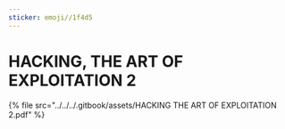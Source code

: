 ```yaml
---
sticker: emoji//1f4d5
---
```


# HACKING, THE ART OF EXPLOITATION 2

{% file src="../../../.gitbook/assets/HACKING THE ART OF EXPLOITATION 2.pdf" %}
